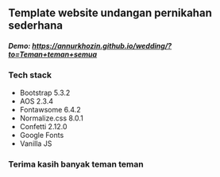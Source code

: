 ## Template website undangan pernikahan sederhana

##### Demo: <https://annurkhozin.github.io/wedding/?to=Teman+teman+semua>


### Tech stack

- Bootstrap 5.3.2
- AOS 2.3.4
- Fontawsome 6.4.2
- Normalize.css 8.0.1
- Confetti 2.12.0
- Google Fonts
- Vanilla JS

### Terima kasih banyak teman teman
